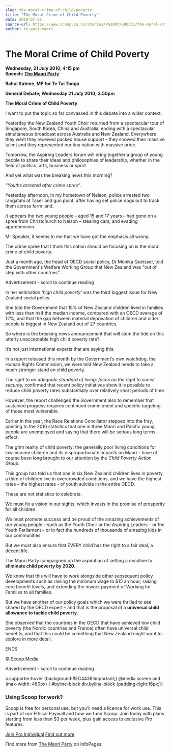 ```yaml
---
slug: the-moral-crime-of-child-poverty
title: "The Moral Crime of Child Poverty"
date: 2010-07-21
source-url: https://www.scoop.co.nz/stories/PA1007/S00331/the-moral-crime-of-child-poverty.htm
author: te-pati-maori
---
```

The Moral Crime of Child Poverty
================================

**Wednesday, 21 July 2010, 4:15 pm**  
**Speech: [The Maori Party](https://info.scoop.co.nz/The_Maori_Party)**

**Rahui Katene, MP for Te Tai Tonga**

**General Debate; Wednesday 21 July 2010; 3.50pm**

**The Moral Crime of Child Poverty**

I want to put the topic so far canvassed in this debate into a wider context.

Yesterday the New Zealand Youth Choir returned from a spectacular tour of Singapore, South Korea, China and Australia, ending with a spectacular simultaneous broadcast across Australia and New Zealand. Everywhere they went they received packed house support - they showed their massive talent and they represented our tiny nation with massive pride.

Tomorrow, the Aspiring Leaders forum will bring together a group of young people to share their ideas and philosophies of leadership, whether in the field of politics, arts, business or sport.

And yet what was the breaking news this morning?

_“Youths arrested after crime spree”._

Yesterday afternoon, in my hometown of Nelson, police arrested two rangatahi at Taser and gun point, after having set police dogs out to track them across farm land.

It appears the two young people – aged 15 and 17 years – had gone on a spree from Christchurch to Nelson – stealing cars, and evading apprehension.

Mr Speaker, it seems to me that we have got the emphasis all wrong.

The crime spree that I think this nation should be focusing on is the moral crime of child poverty.

Just a month ago, the head of OECD social policy, Dr Monika Queisser, told the Government's Welfare Working Group that New Zealand was "out of step with other countries".

Advertisement - scroll to continue reading





In her estimation _‘high child poverty’_ was the third biggest issue for New Zealand social policy.

She told the Government that 15% of New Zealand children lived in families with less than half the median income, compared with an OECD average of 12%; and that the gap between material deprivation of children and older people is biggest in New Zealand out of 27 countries.

So where is the breaking news announcement that will stem the tide on this utterly unacceptable high child poverty rate?.

It’s not just international experts that are saying this.

In a report released this month by the Government’s own watchdog, the Human Rights Commission, we were told New Zealand needs to take a much stronger stand on child poverty.

_The right to an adequate standard of living: focus on the right to social security,_ confirmed that recent policy initiatives show it is possible to reduce child poverty rates substantially over relatively short periods of time.

However, the report challenged the Government also to remember that sustained progress requires continued commitment and specific targeting of those most vulnerable.

Earlier in the year, the Race Relations Conciliator stepped into the fray, pointing to the 2010 statistics that one in three Maori and Pacific young people are unemployed and saying that there will be serious long terms effect.

The grim reality of child poverty; the generally poor living conditions for low-income children and its disproportionate impacts on Maori – have of course been long brought to our attention by the _Child Poverty Action Group_.

This group has told us that one in six New Zealand children lives in poverty, a third of children live in overcrowded conditions, and we have the highest rates – the highest rates - of youth suicide in the entire OECD.

These are not statistics to celebrate.

We must fix a vision in our sights, which invests in the promise of prosperity for all children.

We must promote success and be proud of the amazing achievements of our young people – such as the Youth Choir or the Aspiring Leaders – or the Youth Parliament – or in fact the hundreds of thousands of amazing kids in our communities.

But we must also ensure that EVERY child has the right to a fair deal, a decent life.

The Maori Party campaigned on the aspiration of setting a deadline to **eliminate child poverty by 2020.**

We know that this will have to work alongside other subsequent policy developments such as raising the minimum wage to $15 an hour; raising core benefit levels, and extending the inwork payment of Working for Families to all families.

But we have another of our policy goals which we were thrilled to see shared by the OECD expert – and that is the proposal of a **universal child allowance to tackle child poverty**.

She observed that the countries in the OECD that have achieved low child poverty (the Nordic countries and France) often have universal child benefits, and that this could be something that New Zealand might want to explore in more detail.

ENDS

  

[© Scoop Media](http://www.scoop.co.nz/about/terms.html)  

Advertisement - scroll to continue reading



a.supporter:hover {background:#EC4438!important;} @media screen and (max-width: 480px) { #byline-block div.byline-block {padding-right:16px;}}

### Using Scoop for work?

Scoop is free for personal use, but you’ll need a licence for work use. This is part of our Ethical Paywall and how we fund Scoop. Join today with plans starting from less than $3 per week, plus gain access to exclusive _Pro_ features.  
  
[Join Pro Individual](https://pro.scoop.co.nz/Individual/?from=ProIn24) [Find out more](https://pro.scoop.co.nz/using-scoop-for-work/?from=ProIn24)

Find more from [The Maori Party](https://info.scoop.co.nz/The_Maori_Party) on InfoPages.